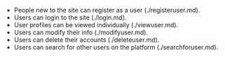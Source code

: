 - People new to the site can register as a user (./registeruser.md).  
- Users can login to the site (./login.md).  
- User profiles can be viewed individually (./viewuser.md).  
- Users can modify their info (./modifyuser.md).  
- Users can delete their accounts (./deleteuser.md).  
- Users can search for other users on the platform (./searchforuser.md).  
